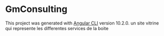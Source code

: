 # GmConsulting

This project was generated with [Angular CLI](https://github.com/angular/angular-cli) version 10.2.0.
un site vitrine qui represente  les differentes services de la boite 
